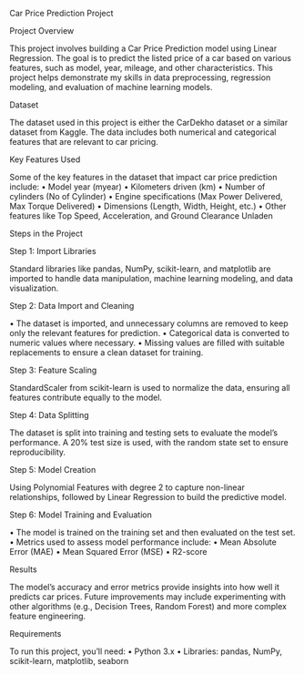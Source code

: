 Car Price Prediction Project

Project Overview

This project involves building a Car Price Prediction model using Linear Regression. The goal is to predict the listed price of a car based on various features, such as model, year, mileage, and other characteristics. This project helps demonstrate my skills in data preprocessing, regression modeling, and evaluation of machine learning models.

Dataset

The dataset used in this project is either the CarDekho dataset or a similar dataset from Kaggle. The data includes both numerical and categorical features that are relevant to car pricing.

Key Features Used

Some of the key features in the dataset that impact car price prediction include:
 • Model year (myear)
 • Kilometers driven (km)
 • Number of cylinders (No of Cylinder)
 • Engine specifications (Max Power Delivered, Max Torque Delivered)
 • Dimensions (Length, Width, Height, etc.)
 • Other features like Top Speed, Acceleration, and Ground Clearance Unladen

Steps in the Project

Step 1: Import Libraries

Standard libraries like pandas, NumPy, scikit-learn, and matplotlib are imported to handle data manipulation, machine learning modeling, and data visualization.

Step 2: Data Import and Cleaning

 • The dataset is imported, and unnecessary columns are removed to keep only the relevant features for prediction.
 • Categorical data is converted to numeric values where necessary.
 • Missing values are filled with suitable replacements to ensure a clean dataset for training.

Step 3: Feature Scaling

StandardScaler from scikit-learn is used to normalize the data, ensuring all features contribute equally to the model.

Step 4: Data Splitting

The dataset is split into training and testing sets to evaluate the model’s performance. A 20% test size is used, with the random state set to ensure reproducibility.

Step 5: Model Creation

Using Polynomial Features with degree 2 to capture non-linear relationships, followed by Linear Regression to build the predictive model.

Step 6: Model Training and Evaluation

 • The model is trained on the training set and then evaluated on the test set.
 • Metrics used to assess model performance include:
 • Mean Absolute Error (MAE)
 • Mean Squared Error (MSE)
 • R2-score

Results

The model’s accuracy and error metrics provide insights into how well it predicts car prices. Future improvements may include experimenting with other algorithms (e.g., Decision Trees, Random Forest) and more complex feature engineering.

Requirements

To run this project, you’ll need:
 • Python 3.x
 • Libraries: pandas, NumPy, scikit-learn, matplotlib, seaborn